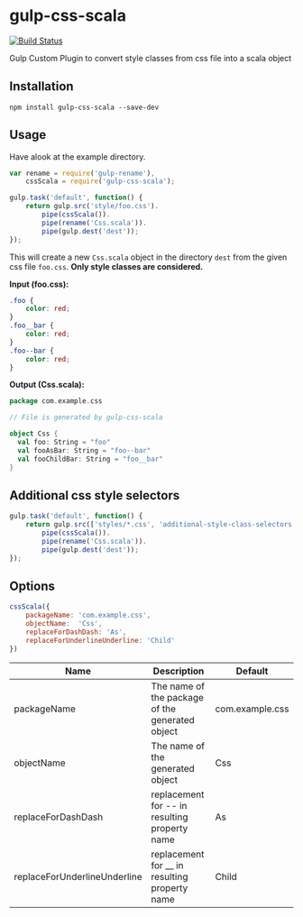 # gulp-css-scala

[![Build Status](https://travis-ci.org/SteveBrandt/gulp-css-scala.svg?branch=master)](https://travis-ci.org/SteveBrandt/gulp-css-scala)

Gulp Custom Plugin to convert style classes from css file into a scala object


## Installation 

`npm install gulp-css-scala --save-dev`


## Usage

 Have alook at the example directory. 

```js
var rename = require('gulp-rename'),
    cssScala = require('gulp-css-scala');

gulp.task('default', function() {
    return gulp.src('style/foo.css').
        pipe(cssScala()).
        pipe(rename('Css.scala')).
        pipe(gulp.dest('dest'));
});
```

This will create a new `Css.scala` object in the directory `dest` from the given css file `foo.css`.
**Only style classes are considered.**

**Input (foo.css):**
```css
.foo {
    color: red;
}
.foo__bar {
    color: red;
}
.foo--bar {
    color: red;
}

```

**Output (Css.scala):**
```scala
package com.example.css

// File is generated by gulp-css-scala

object Css {
  val foo: String = "foo"
  val fooAsBar: String = "foo--bar"
  val fooChildBar: String = "foo__bar"
}
```


## Additional css style selectors

```js
gulp.task('default', function() {
    return gulp.src(['styles/*.css', 'additional-style-class-selectors.txt']).
        pipe(cssScala()).
        pipe(rename('Css.scala')).
        pipe(gulp.dest('dest'));
});
```


## Options

```js
cssScala({
    packageName: 'com.example.css', 
    objectName:  'Css',
    replaceForDashDash: 'As',
    replaceForUnderlineUnderline: 'Child'
})
```

|Name|Description|Default|
|---|---|---|
|packageName|The name of the package of the generated object|com.example.css|
|objectName|The name of the generated object|Css|
|replaceForDashDash|replacement for -- in resulting property name|As|
|replaceForUnderlineUnderline|replacement for __ in resulting property name|Child|

